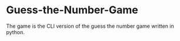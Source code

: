 # Guess-the-Number-Game
The game is the CLI version of the guess the number game written in python. 
